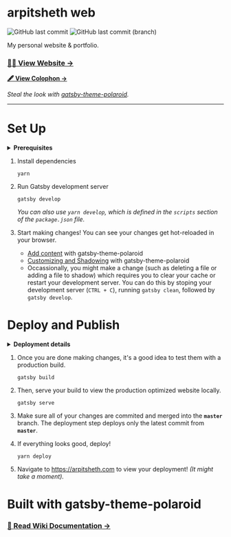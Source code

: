 # arpitsheth web

![GitHub last commit](https://img.shields.io/github/last-commit/shetharp/arpitsheth?logo=github&style=for-the-badge)
![GitHub last commit (branch)](https://img.shields.io/github/last-commit/shetharp/arpitsheth/gh-pages?label=Last%20Deployed&logo=github&style=for-the-badge)

My personal website & portfolio.

### [👨‍🚀 View Website →](https://arpitsheth.com/)

**[🖋 View Colophon →](https://arpitsheth.com/colophon)**

_Steal the look with [gatsby-theme-polaroid](https://github.com/shetharp/gatsby-theme-polaroid)._

---

# Set Up

<details>
  <summary>
    <strong>Prerequisites</strong>
  </summary>

  - Ensure you have 
  [Node](https://nodejs.org/en/download/), 
  [Yarn](https://yarnpkg.com/), and 
  [Gatsby CLI](https://www.gatsbyjs.com/docs/quick-start/)
  installed on your machine before proceeding.

  - Clone this repo locally and `cd` into it
</details>

1. Install dependencies
    ```shell
    yarn
    ```

2. Run Gatsby development server
    ```shell
    gatsby develop
    ```
    _You can also use `yarn develop`, which is defined in the `scripts` section of the `package.json` file._

3. Start making changes! You can see your changes get hot-reloaded in your browser.
    - [Add content](https://github.com/shetharp/gatsby-theme-polaroid/wiki/Add-Content) with gatsby-theme-polaroid
    - [Customizing and Shadowing](https://github.com/shetharp/gatsby-theme-polaroid/wiki/Customizing-and-Shadowing) with gatsby-theme-polaroid
    - Occassionally, you might make a change (such as deleting a file or adding a file to shadow) 
      which requires you to clear your cache or restart your development server. 
      You can do this by stoping your development server (`CTRL + C`),
      running `gatsby clean`, followed by `gatsby develop`.


# Deploy and Publish

<details>
  <summary>
    <strong>Deployment details</strong>
  </summary>

  This website is deployed using GitHub Pages.
  The domain provider for `arpitsheth.com` is configured to point to GitHub's domain name servers.
  The domain `arpitsheth.com` is added to the `CNAME` file in the root directory of the repo,
  which lets GitHub's DNS know to serve this website for that domain.
  
  There is currently no CI/CD process for automatic deployments. 
  You must follow the steps below to deploy and publish your changes.
</details>

1. Once you are done making changes, it's a good idea to test them with a production build.
    ```shell
    gatsby build
    ```
2. Then, serve your build to view the production optimized website locally.
    ```shell
    gatsby serve
    ```
3. Make sure all of your changes are commited and merged into the **`master`** branch. The deployment step deploys only the latest commit from **`master`**.

4. If everything looks good, deploy!
    ```shell
    yarn deploy
    ```

5. Navigate to https://arpitsheth.com to view your deployment! _(It might take a moment)._


# Built with gatsby-theme-polaroid

### [📖 Read Wiki Documentation →](https://github.com/shetharp/gatsby-theme-polaroid/wiki)
